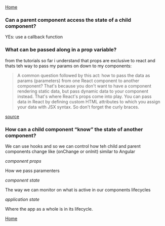 [Home](https://401repo.github.io/401RN/README)

### Can a parent component access the state of a child component?

YEs: use a callback function

### What can be passed along in a prop variable?

from the tutorials so far i understand that props are exclusive to react and thats teh way to pass my params on down to my components:

> A common question followed by this act: how to pass the data as params (parameters) from one React component to another component? That's because you don't want to have a component rendering static data, but pass dynamic data to your component instead. That's where React's props come into play. You can pass data in React by defining custom HTML attributes to which you assign your data with JSX syntax. So don't forget the curly braces.

[source](https://www.robinwieruch.de/react-pass-props-to-component)

### How can a child component “know” the state of another component?

We can use hooks and so we can control how teh child and parent components change like (onChange or onInit) similar to Angular 

*component props*

How we pass paramenters

*component state*

The way we can monitor on what is active in our components lifecycles

*application state*

Where the app as a whole is in its lifecycle.

[Home](https://401repo.github.io/401RN/README)